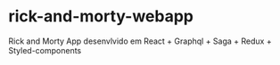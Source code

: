 # rick-and-morty-webapp
Rick and Morty App desenvlvido em React + Graphql + Saga + Redux + Styled-components
